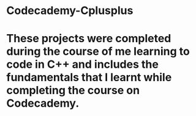# Codecademy-Cplusplus
# These projects were completed during the course of me learning to code in C++ and includes the fundamentals that I learnt while completing the course on Codecademy.
